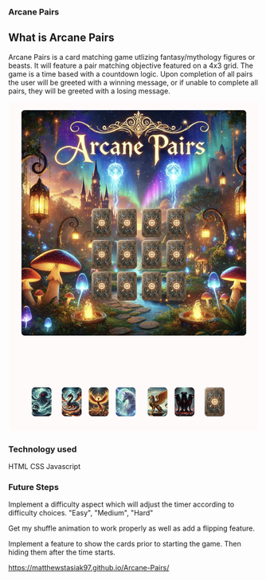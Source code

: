 ### Arcane Pairs

## What is Arcane Pairs

Arcane Pairs is a card matching game utlizing fantasy/mythology figures or beasts. It will feature a pair matching objective featured on a 4x3 grid. The game is a time based with a countdown logic.
Upon completion of all pairs the user will be greeted with a winning message, or if unable to complete all pairs, they will be greeted with a losing message.

![image](./assets/WireFrame.png)

### Technology used

HTML
CSS
Javascript

### Future Steps

Implement a difficulty aspect which will adjust the timer according to difficulty choices. "Easy", "Medium", "Hard"

Get my shuffle animation to work properly as well as add a flipping feature.

Implement a feature to show the cards prior to starting the game. Then hiding them after the time starts.

https://matthewstasiak97.github.io/Arcane-Pairs/
